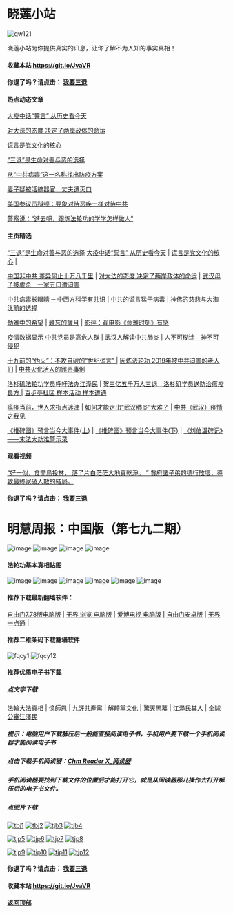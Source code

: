 # 晓莲小站

![qw121](https://user-images.githubusercontent.com/61768866/76094515-ba965380-5ffd-11ea-942f-517e4300e7d1.png)

晓莲小站为你提供真实的讯息，让你了解不为人知的事实真相！

#### 收藏本站 https://git.io/JvaVR

#### 你退了吗？请点击： [我要三退](https://github.com/Hongyu91/cecjy/issues/237#issue-593775238)

#### 热点动态文章

[大疫中话“誓言” 从历史看今天](https://github.com/Hongyu91/cecjy/issues/295#issue-598725802)

[对大法的态度 决定了两岸政体的命运](https://github.com/Hongyu91/cecjy/issues/296#issue-598732412)

[谎言是党文化的核心](https://github.com/Hongyu91/cecjy/issues/297#issue-598734920)

[“三退”是生命对善与恶的选择](https://github.com/Hongyu91/cecjy/issues/289#issue-598425492)

[从“中共病毒”这一名称找出防疫方案 ](https://github.com/Hongyu91/cecjy/issues/290#issue-598426385)

[妻子疑被活摘器官　丈夫遭灭口](https://github.com/Hongyu91/cecjy/issues/291#issue-598427248)

[美国参议员科顿：要象对待恶疾一样对待中共](https://github.com/Hongyu91/cecjy/issues/293#issue-598467475)

[警察说：“進去吧，跟炼法轮功的学学怎样做人”](https://github.com/Hongyu91/cecjy/issues/292#issue-598429023)

#### 主页精选

[“三退”是生命对善与恶的选择](https://github.com/Hongyu91/cecjy/issues/289#issue-598425492)
[大疫中话“誓言” 从历史看今天](https://github.com/Hongyu91/cecjy/issues/295#issue-598725802) |
[谎言是党文化的核心](https://github.com/Hongyu91/cecjy/issues/297#issue-598734920) |

[中国非中共 差异何止十万八千里](https://github.com/Hongyu91/cecjy/issues/148#issue-585672123) |
[对大法的态度 决定了两岸政体的命运](https://github.com/Hongyu91/cecjy/issues/296#issue-598732412) |
[武汉母子被虐杀　一家五口遭迫害](https://github.com/Hongyu91/cecjy/issues/266#issue-596404266)

[中共病毒长眼睛 ─ 中西方科学有共识](https://github.com/Hongyu91/cecjy/issues/255#issue-595694131) |
[中共的谎言猛于病毒](https://github.com/Hongyu91/cecjy/issues/256#issue-595696246) |
[神佛的慈悲与大淘汰前的选择](https://github.com/Hongyu91/cecjy/issues/252#issue-594912786)

[劫难中的希望](https://github.com/Hongyu91/cecjy/issues/251#issue-594906843) |
[難忘的歲月](https://github.com/Hongyu91/cecjy/issues/228#issue-593347340) |
[影评：观电影《危难时刻》有感](https://github.com/Hongyu91/cecjy/issues/264#issue-596394158)

[疫情数据显示 中共党员是高危人群](https://github.com/Hongyu91/cecjy/issues/253#issue-594935663) |
[武汉人解读中共肺炎](https://github.com/Hongyu91/cecjy/issues/223#issue-593180220) |
[人不可糊涂　神不可侵犯 ](https://github.com/Hongyu91/cecjy/issues/267#issue-596407727)

[十九前的“伪火”：不攻自破的“世纪谎言” ](https://github.com/Hongyu91/cecjy/issues/8#issue-575166952) |
[因炼法轮功 2019年被中共迫害的老人们](https://github.com/Hongyu91/cecjy/issues/6#issue-575160898) |
[中共火化活人的罪恶事例](https://github.com/Hongyu91/cecjy/issues/7#issue-575164500)

[洛杉矶法轮功学员呼吁法办江泽民](https://github.com/Hongyu91/cecjy/issues/99#issue-581571478) |
[贺三亿五千万人三退　洛杉矶学员送防治瘟疫良方 ](https://github.com/Hongyu91/cecjy/issues/16#issue-575196004) |
[百步亭社区 样本活动 样本遭遇](https://github.com/Hongyu91/cecjy/issues/15#issue-575188950)

[瘟疫当前，世人求指点迷津](https://github.com/Hongyu91/cecjy/issues/13#issue-575176580) |
[如何才能走出“武汉肺炎”大难？](https://github.com/Hongyu91/cecjy/issues/14#issue-575181554) |
[中共（武汉）疫情之我见](https://github.com/Hongyu91/cecjy/issues/221#issue-592485573)

[《推碑图》预言当今大事件(上)](https://github.com/Hongyu91/cecjy/issues/11#issue-575171523) |
[《推碑图》预言当今大事件(下)](https://github.com/Hongyu91/cecjy/issues/10#issue-575170294) |
[《刘伯温碑记》――末法大劫难警示录](https://github.com/Hongyu91/cecjy/issues/9#issue-575168726)

#### 观看视频

[“好一似，食盡鳥投林， 落了片白茫茫大地真乾淨。 ” 賈府諸子弟的德行敗壞，導致最終家破人散的結局。](https://github.com/Hongyu91/cecjy/issues/294#issue-598640590)

#### 你退了吗？请点击： [我要三退](https://github.com/Hongyu91/cecjy/issues/237#issue-593775238)

# 明慧周报：中国版（第七九二期）

![image](https://user-images.githubusercontent.com/61768866/78972549-9bc93680-7b40-11ea-8867-f4a54f7f52c0.png)
![image](https://user-images.githubusercontent.com/61768866/78972579-abe11600-7b40-11ea-8c1b-9278d35663a9.png)
![image](https://user-images.githubusercontent.com/61768866/78972615-c1564000-7b40-11ea-8e4c-825566b0cfaa.png)
![image](https://user-images.githubusercontent.com/61768866/78972651-d3d07980-7b40-11ea-97e3-31aa0df08142.png)

#### 法轮功基本真相贴图
 
![image](https://user-images.githubusercontent.com/61768866/75843311-d6d39e00-5e0d-11ea-97ce-91d578dc452d.png)
![image](https://user-images.githubusercontent.com/61768866/75843362-ef43b880-5e0d-11ea-8783-74f0aed401da.png)
![image](https://user-images.githubusercontent.com/61768866/75843414-0d111d80-5e0e-11ea-9db8-038a2499ce61.png)
![image](https://user-images.githubusercontent.com/61768866/75843455-2a45ec00-5e0e-11ea-9776-bc56579dba9a.png)
![image](https://user-images.githubusercontent.com/61768866/75843491-40ec4300-5e0e-11ea-8eb5-54ba558b79a8.png)
![image](https://user-images.githubusercontent.com/61768866/75843547-5c574e00-5e0e-11ea-8552-45cee240c791.png)

#### 推荐下载最新翻墙软件：

[自由门7.78版电脑版](https://github.com/Hongyu91/cecjy/files/4353481/fg778r.zip) |
[无界 浏览 电脑版](https://github.com/Hongyu91/cecjy/files/4312303/u1902.zip) | 
[爱博电视 电脑版](https://github.com/Hongyu91/cecjy/files/4312292/iPPOTV.zip) |
[自由门安卓版](https://github.com/Hongyu91/cecjy/files/4315538/fgma.zip) |
[无界一点通](https://github.com/Hongyu91/cecjy/files/4367851/um.zip) |

#### 推荐二维条码下载翻墙软件

![fqcy1](https://user-images.githubusercontent.com/61768866/76378242-f0359680-6387-11ea-9b4b-1523e516dc17.png) 
![fqcy12](https://user-images.githubusercontent.com/61768866/76378266-fb88c200-6387-11ea-908a-6a87a1f7d387.png)

#### 推荐优质电子书下载

##### 点文字下载

[法輪大法真相](https://github.com/Hongyu91/cecjy/files/4318121/default.zip) |
[憶師恩](https://github.com/Hongyu91/cecjy/files/4318160/default.zip) |
[九評共產黨](https://github.com/Hongyu91/cecjy/files/4318129/default.zip) |
[解體黨文化](https://github.com/Hongyu91/cecjy/files/4318136/default.zip) |
[驚天黑幕](https://github.com/Hongyu91/cecjy/files/4318143/default.zip) |
[江泽民其人](https://github.com/Hongyu91/cecjy/files/4318148/default.zip) |
[全球公審江澤民](https://github.com/Hongyu91/cecjy/files/4318152/default.zip)

##### 提示：电脑用户下载解压后一般能直接阅读电子书，手机用户要下载一个手机阅读器才能阅读电子书

##### 点击下载手机阅读器：[Chm Reader X_阅读器](https://github.com/Hongyu91/cecjy/files/4318231/Chm.Reader.X_.com.zip)

##### 手机阅读器要找到下载文件的位置后才能打开它，就是从阅读器那儿操作去打开解压后的电子书文件。

##### 点图片下载

[![tbj1](https://user-images.githubusercontent.com/61768866/76383943-722dbb80-6398-11ea-8a40-50443e8441ae.png)](https://github.com/Hongyu91/cecjy/files/4316018/default.zip)
[![tbj2](https://user-images.githubusercontent.com/61768866/76384391-a9509c80-6399-11ea-96d4-188ebc58a8df.png)](https://github.com/Hongyu91/cecjy/files/4316120/default.zip)
[![tjb3](https://user-images.githubusercontent.com/61768866/76384662-85da2180-639a-11ea-9399-38ecc02667c3.png)](https://github.com/Hongyu91/cecjy/files/4316148/default.zip)
[![tjb4](https://user-images.githubusercontent.com/61768866/76384988-76a7a380-639b-11ea-877c-5972040fa56f.png)](https://github.com/Hongyu91/cecjy/files/4316165/default.zip)

[![tjp5](https://user-images.githubusercontent.com/61768866/76385451-a3a88600-639c-11ea-9226-034e2d235c6f.png)](https://github.com/Hongyu91/cecjy/files/4316204/default.zip)
[![tjp6](https://user-images.githubusercontent.com/61768866/76385875-dbfc9400-639d-11ea-9d31-4f1e3de363f8.png)](https://github.com/Hongyu91/cecjy/files/4316214/default.zip)
[![tjp7](https://user-images.githubusercontent.com/61768866/76386619-e0c24780-639f-11ea-906f-27135a7c2a60.png)](https://github.com/Hongyu91/cecjy/files/4316271/default.zip)
[![tjp8](https://user-images.githubusercontent.com/61768866/76386876-82499900-63a0-11ea-9610-62adc3ff7b14.png)](https://github.com/Hongyu91/cecjy/files/4316280/default.zip)

[![tjp9](https://user-images.githubusercontent.com/61768866/76387603-49aabf00-63a2-11ea-82e0-9a3c777ccc03.png)](https://github.com/Hongyu91/cecjy/files/4316308/default.zip)
[![tip10](https://user-images.githubusercontent.com/61768866/76387981-fc7b1d00-63a2-11ea-8808-b97bd26ebe42.png)](https://github.com/Hongyu91/cecjy/files/4316323/default.zip)
[![tjp11](https://user-images.githubusercontent.com/61768866/76388286-bb373d00-63a3-11ea-9d08-d0616c87a5ee.png)](https://github.com/Hongyu91/cecjy/files/4316342/default.zip)
[![tjp12](https://user-images.githubusercontent.com/61768866/76388709-b030dc80-63a4-11ea-8a52-683d9a546140.png)](https://github.com/Hongyu91/cecjy/files/4316363/default.zip)

#### 你退了吗？请点击： [我要三退](https://github.com/Hongyu91/cecjy/issues/237#issue-593775238)

#### 收藏本站 https://git.io/JvaVR  

#### [返回顶部](https://github.com/Hongyu91/cecjy)
